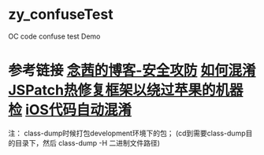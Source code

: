 # zy_confuseTest
OC code confuse test Demo


# 参考链接 [念茜的博客-安全攻防](http://blog.csdn.net/yiyaaixuexi/article/details/29201699) [如何混淆JSPatch热修复框架以绕过苹果的机器检](http://www.jianshu.com/p/6607fef31de0) [iOS代码自动混淆](http://www.jianshu.com/p/0d42e5c6361c)

注： class-dump时候打包development环境下的包； (cd到需要class-dump目的目录下，然后 class-dump -H 二进制文件路径)
